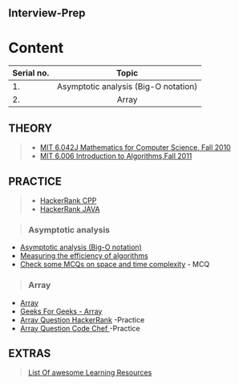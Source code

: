 ## Interview-Prep

# Content

| Serial no.        | Topic     |
| ------------- |:-------------:|
| 1.    | Asymptotic analysis (Big-O notation) |
|2.     | Array|

## THEORY
>  * [MIT 6.042J Mathematics for Computer Science, Fall 2010](https://www.youtube.com/playlist?list=PLB7540DEDD482705B)
>  * [MIT 6.006 Introduction to Algorithms,Fall 2011](https://www.youtube.com/playlist?list=PLUl4u3cNGP61Oq3tWYp6V_F-5jb5L2iHb)

## PRACTICE 
> * [HackerRank CPP](https://www.hackerrank.com/domains/cpp?badge_type=cpp)
> * [HackerRank JAVA](https://www.hackerrank.com/domains/java)


> ### Asymptotic analysis
 * [Asymptotic analysis (Big-O notation)](https://www.youtube.com/watch?v=V42FBiohc6c&list=PL2_aWCzGMAwI9HK8YPVBjElbLbI3ufctn)
 * [Measuring the efficiency of algorithms](https://www.iarcs.org.in/inoi/online-study-material/topics/efficiency.php)
 * [Check some MCQs on space and time complexity](https://discuss.codechef.com/t/multiple-choice-questions-related-to-testing-knowledge-about-time-and-space-complexity-of-a-program/17976) - MCQ 
 
> ### Array 
 * [Array](https://archive.org/details/ucberkeley_webcast_Wp8oiO_CZZE)
 * [Geeks For Geeks - Array](https://www.geeksforgeeks.org/array-data-structure/)
 * [Array Question HackerRank](https://www.hackerrank.com/domains/data-structures?filters%5Bsubdomains%5D%5B%5D=arrays) -Practice
 * [Array Question Code Chef ](https://www.codechef.com/tags/problems/array) -Practice

## EXTRAS
 > [List Of awesome Learning Resources](https://www.topcoder.com/thrive/articles/List%20of%20awesome%20learning%20resources)
